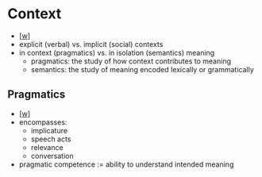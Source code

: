 # Context

- [[w](https://en.wikipedia.org/wiki/Context_(language_use))]
- explicit (verbal) vs. implicit (social) contexts
- in context (pragmatics) vs. in isolation (semantics) meaning
  - pragmatics: the study of how context contributes to meaning
  - semantics: the study of meaning encoded lexically or grammatically

## Pragmatics

- [[w](https://en.wikipedia.org/wiki/Pragmatics)]
- encompasses:
  - implicature
  - speech acts
  - relevance
  - conversation
- pragmatic competence := ability to understand intended meaning
